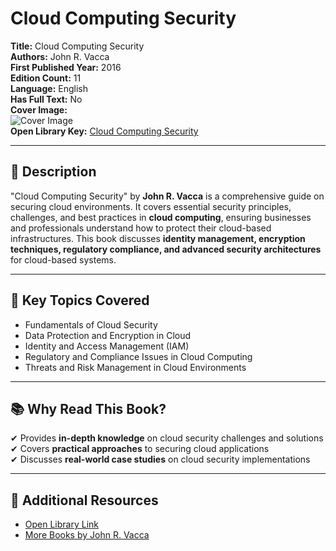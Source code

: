 # Cloud Computing Security

**Title:** Cloud Computing Security  
**Authors:** John R. Vacca  
**First Published Year:** 2016  
**Edition Count:** 11  
**Language:** English  
**Has Full Text:** No  
**Cover Image:**  
![Cover Image](https://covers.openlibrary.org/b/id/13612543-L.jpg)  
**Open Library Key:** [Cloud Computing Security](https://openlibrary.org/works/OL21695140W)  

---

## 📖 Description  
"Cloud Computing Security" by **John R. Vacca** is a comprehensive guide on securing cloud environments. It covers essential security principles, challenges, and best practices in **cloud computing**, ensuring businesses and professionals understand how to protect their cloud-based infrastructures. This book discusses **identity management, encryption techniques, regulatory compliance, and advanced security architectures** for cloud-based systems.

---

## 📌 Key Topics Covered  
- Fundamentals of Cloud Security  
- Data Protection and Encryption in Cloud  
- Identity and Access Management (IAM)  
- Regulatory and Compliance Issues in Cloud Computing  
- Threats and Risk Management in Cloud Environments  

---

## 📚 Why Read This Book?  
✔ Provides **in-depth knowledge** on cloud security challenges and solutions  
✔ Covers **practical approaches** to securing cloud applications  
✔ Discusses **real-world case studies** on cloud security implementations  

---

## 🔗 Additional Resources  
- [Open Library Link](https://openlibrary.org/works/OL21695140W)  
- [More Books by John R. Vacca](https://openlibrary.org/authors/OL24613A)  
